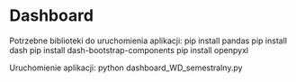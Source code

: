 # Dashboard
Potrzebne biblioteki do uruchomienia aplikacji: 
pip install pandas
pip install dash
pip install dash-bootstrap-components
pip install openpyxl

Uruchomienie aplikacji:
python dashboard_WD_semestralny.py